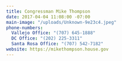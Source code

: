 ```yaml
---
title: Congressman Mike Thompson
date: 2017-04-04 11:08:00 -07:00
main-image: "/uploads/Unknown-9e23c4.jpeg"
phone-numbers:
  Vallejo Office: "(707) 645-1888"
  DC Office: "(202) 225-3311"
  Santa Rosa Office: "(707) 542-7182"
website: https://mikethompson.house.gov
---
```


